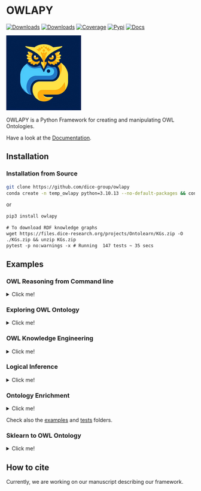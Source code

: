 # OWLAPY
[![Downloads](https://static.pepy.tech/badge/owlapy)](https://pepy.tech/project/owlapy)
[![Downloads](https://img.shields.io/pypi/dm/owlapy)](https://pypi.org/project/owlapy/)
[![Coverage](https://img.shields.io/badge/coverage-78%25-green)](https://dice-group.github.io/owlapy/usage/further_resources.html#coverage-report)
[![Pypi](https://img.shields.io/badge/pypi-1.5.0-blue)](https://pypi.org/project/owlapy/1.5.0/)
[![Docs](https://img.shields.io/badge/documentation-1.5.0-yellow)](https://dice-group.github.io/owlapy/usage/main.html)

![OWLAPY](docs/_static/images/owlapy_logo.png)

OWLAPY is a Python Framework for creating and manipulating OWL Ontologies.

Have a look at the [Documentation](https://dice-group.github.io/owlapy/).

## Installation

### Installation from Source
``` bash
git clone https://github.com/dice-group/owlapy
conda create -n temp_owlapy python=3.10.13 --no-default-packages && conda activate temp_owlapy && pip3 install -e .
```
or
```bash
pip3 install owlapy
```
```shell
# To download RDF knowledge graphs
wget https://files.dice-research.org/projects/Ontolearn/KGs.zip -O ./KGs.zip && unzip KGs.zip
pytest -p no:warnings -x # Running  147 tests ~ 35 secs
```

## Examples

### OWL Reasoning from Command line

<details><summary> Click me! </summary>

```shell
owlapy --path_ontology "KGs/Family/family-benchmark_rich_background.owl" --inference_types "all" --out_ontology "enriched_family.owl"
```

```--inference_types``` can be specified by selecting one from 

``` 
["InferredClassAssertionAxiomGenerator",
"InferredSubClassAxiomGenerator",
"InferredDisjointClassesAxiomGenerator",
"InferredEquivalentClassAxiomGenerator",
"InferredEquivalentDataPropertiesAxiomGenerator",
"InferredEquivalentObjectPropertyAxiomGenerator",
"InferredInverseObjectPropertiesAxiomGenerator",
"InferredSubDataPropertyAxiomGenerator",
"InferredSubObjectPropertyAxiomGenerator",
"InferredDataPropertyCharacteristicAxiomGenerator",
"InferredObjectPropertyCharacteristicAxiomGenerator"]
```

</details>

### Exploring OWL Ontology

<details><summary> Click me! </summary>

```python
from owlapy.owl_ontology import SyncOntology

ontology_path = "KGs/Family/father.owl"
onto = SyncOntology(ontology_path)

print({owl_class.reminder for owl_class in onto.classes_in_signature()}) 
# {'Thing', 'female', 'male', 'person'}

print({individual.reminder for individual in onto.individuals_in_signature()}) 
# {'michelle', 'stefan', 'martin', 'anna', 'heinz', 'markus'}

print({object_property.reminder for object_property in onto.object_properties_in_signature()})
# {'hasChild'}

for owl_subclass_of_axiom in onto.get_tbox_axioms():
    print(owl_subclass_of_axiom)

# OWLEquivalentClassesAxiom([OWLClass(IRI('http://example.com/father#', 'male')), OWLObjectComplementOf(OWLClass(IRI('http://example.com/father#', 'female')))],[])
# OWLSubClassOfAxiom(sub_class=OWLClass(IRI('http://example.com/father#', 'female')),super_class=OWLClass(IRI('http://example.com/father#', 'person')),annotations=[])
# OWLSubClassOfAxiom(sub_class=OWLClass(IRI('http://example.com/father#', 'male')),super_class=OWLClass(IRI('http://example.com/father#', 'person')),annotations=[])
# OWLSubClassOfAxiom(sub_class=OWLClass(IRI('http://example.com/father#', 'person')),super_class=OWLClass(IRI('http://www.w3.org/2002/07/owl#', 'Thing')),annotations=[])
# OWLObjectPropertyRangeAxiom(OWLObjectProperty(IRI('http://example.com/father#', 'hasChild')),OWLClass(IRI('http://example.com/father#', 'person')),[])
# OWLObjectPropertyDomainAxiom(OWLObjectProperty(IRI('http://example.com/father#', 'hasChild')),OWLClass(IRI('http://example.com/father#', 'person')),[])


for axiom in onto.get_abox_axioms():
    print(axiom)
    
# OWLClassAssertionAxiom(individual=OWLNamedIndividual(IRI('http://example.com/father#', 'anna')),class_expression=OWLClass(IRI('http://example.com/father#', 'female')),annotations=[])
# OWLClassAssertionAxiom(individual=OWLNamedIndividual(IRI('http://example.com/father#', 'michelle')),class_expression=OWLClass(IRI('http://example.com/father#', 'female')),annotations=[])
# OWLClassAssertionAxiom(individual=OWLNamedIndividual(IRI('http://example.com/father#', 'martin')),class_expression=OWLClass(IRI('http://example.com/father#', 'male')),annotations=[])
# OWLClassAssertionAxiom(individual=OWLNamedIndividual(IRI('http://example.com/father#', 'markus')),class_expression=OWLClass(IRI('http://example.com/father#', 'male')),annotations=[])
# OWLClassAssertionAxiom(individual=OWLNamedIndividual(IRI('http://example.com/father#', 'heinz')),class_expression=OWLClass(IRI('http://example.com/father#', 'male')),annotations=[])
# OWLClassAssertionAxiom(individual=OWLNamedIndividual(IRI('http://example.com/father#', 'stefan')),class_expression=OWLClass(IRI('http://example.com/father#', 'male')),annotations=[])
# OWLObjectPropertyAssertionAxiom(subject=OWLNamedIndividual(IRI('http://example.com/father#', 'markus')),property_=OWLObjectProperty(IRI('http://example.com/father#', 'hasChild')),object_=OWLNamedIndividual(IRI('http://example.com/father#', 'anna')),annotations=[])
# OWLObjectPropertyAssertionAxiom(subject=OWLNamedIndividual(IRI('http://example.com/father#', 'martin')),property_=OWLObjectProperty(IRI('http://example.com/father#', 'hasChild')),object_=OWLNamedIndividual(IRI('http://example.com/father#', 'heinz')),annotations=[])
# OWLObjectPropertyAssertionAxiom(subject=OWLNamedIndividual(IRI('http://example.com/father#', 'stefan')),property_=OWLObjectProperty(IRI('http://example.com/father#', 'hasChild')),object_=OWLNamedIndividual(IRI('http://example.com/father#', 'markus')),annotations=[])
# OWLObjectPropertyAssertionAxiom(subject=OWLNamedIndividual(IRI('http://example.com/father#', 'anna')),property_=OWLObjectProperty(IRI('http://example.com/father#', 'hasChild')),object_=OWLNamedIndividual(IRI('http://example.com/father#', 'heinz')),annotations=[])

```

</details>

### OWL Knowledge Engineering

<details><summary> Click me! </summary>

```python
from owlapy.class_expression import OWLClass, OWLObjectIntersectionOf, OWLObjectSomeValuesFrom
from owlapy.owl_property import OWLObjectProperty
from owlapy import owl_expression_to_sparql, owl_expression_to_dl
from owlapy.owl_axiom import OWLDeclarationAxiom, OWLClassAssertionAxiom
from owlapy.owl_individual import OWLNamedIndividual
from owlapy.util_owl_static_funcs import create_ontology
# Using owl classes to create a complex class expression
male = OWLClass("http://example.com/society#male")
hasChild = OWLObjectProperty("http://example.com/society#hasChild")
hasChild_male = OWLObjectSomeValuesFrom(hasChild, male)
teacher = OWLClass("http://example.com/society#teacher")
teacher_that_hasChild_male = OWLObjectIntersectionOf([hasChild_male, teacher])

# You can render and print owl class expressions in Description Logics syntax or convert it to SPARQL for example.
print(owl_expression_to_dl(teacher_that_hasChild_male)) # (∃ hasChild.male) ⊓ teacher
print(owl_expression_to_sparql(teacher_that_hasChild_male)) #  SELECT DISTINCT ?x WHERE {  ?x <http://example.com/society#hasChild> ?s_1 . ?s_1 a <http://example.com/society#male> . ?x a <http://example.com/society#teacher> .  } }

# Create an ontology
ontology = create_ontology("file:/example_ontology.owl",with_owlapi=False)
john = OWLNamedIndividual("http://example.com/society#john")
male_declaration_axiom = OWLDeclarationAxiom(male)
hasChild_declaration_axiom = OWLDeclarationAxiom(hasChild)
john_declaration_axiom = OWLDeclarationAxiom(john)
john_a_male_assertion_axiom = OWLClassAssertionAxiom(john, male)
ontology.add_axiom([male_declaration_axiom, hasChild_declaration_axiom, john_declaration_axiom, john_a_male_assertion_axiom])
ontology.save(inplace=True)
```

Every OWL object that can be used to classify individuals, is considered a class expression and 
inherits from [OWLClassExpression](https://dice-group.github.io/owlapy/autoapi/owlapy/class_expression/class_expression/index.html#owlapy.class_expression.class_expression.OWLClassExpression) 
class. In the above examples we have introduced 3 types of class expressions: 
- [OWLClass](https://dice-group.github.io/owlapy/autoapi/owlapy/class_expression/owl_class/index.html#owlapy.class_expression.owl_class.OWLClass), 
- [OWLObjectSomeValuesFrom](https://dice-group.github.io/owlapy/autoapi/owlapy/class_expression/restriction/index.html#owlapy.class_expression.restriction.OWLObjectSomeValuesFrom)
- [OWLObjectIntersectionOf](https://dice-group.github.io/owlapy/autoapi/owlapy/class_expression/nary_boolean_expression/index.html#owlapy.class_expression.nary_boolean_expression.OWLObjectIntersectionOf).

Like we showed in this example, you can create all kinds of class expressions using the 
OWL objects in [owlapy api](https://dice-group.github.io/owlapy/autoapi/owlapy/index.html).

</details>

### Logical Inference

<details><summary> Click me! </summary>

```python
from owlapy.owl_reasoner import SyncReasoner
from owlapy.static_funcs import stopJVM
from owlapy.owl_ontology import Ontology

ontology_path = "KGs/Family/family-benchmark_rich_background.owl"
# Available OWL Reasoners: 'HermiT', 'Pellet', 'JFact', 'Openllet'
sync_reasoner = SyncReasoner(ontology = ontology_path, reasoner="Pellet")
onto = Ontology(ontology_path)
# Iterate over defined owl Classes in the signature
for i in onto.classes_in_signature():
    # Performing type inference with Pellet
    instances=sync_reasoner.instances(i,direct=False)
    print(f"Class:{i}\t Num instances:{len(instances)}")
stopJVM()
```

</details>

### Ontology Enrichment

<details><summary> Click me! </summary>

An Ontology can be enriched by inferring many different axioms.
```python
from owlapy.owl_reasoner import SyncReasoner
from owlapy.static_funcs import stopJVM

sync_reasoner = SyncReasoner(ontology="KGs/Family/family-benchmark_rich_background.owl", reasoner="Pellet")
# Infer missing class assertions
sync_reasoner.infer_axioms_and_save(output_path="KGs/Family/inferred_family-benchmark_rich_background.ttl",
                       output_format="ttl",
                       inference_types=[
                           "InferredClassAssertionAxiomGenerator",
                           "InferredEquivalentClassAxiomGenerator",
                           "InferredDisjointClassesAxiomGenerator",
                                        "InferredSubClassAxiomGenerator",
                                        "InferredInverseObjectPropertiesAxiomGenerator",
                                        "InferredEquivalentClassAxiomGenerator"])
stopJVM()
```

</details>


Check also the [examples](https://github.com/dice-group/owlapy/tree/develop/examples) and [tests](https://github.com/dice-group/owlapy/tree/develop/tests) folders.

### Sklearn to OWL Ontology

<details><summary> Click me! </summary>

```python
from owlapy.owl_ontology import SyncOntology
from owlapy.util_owl_static_funcs import csv_to_rdf_kg
import pandas as pd
from sklearn.datasets import load_iris
data = load_iris()
df = pd.DataFrame(data.data, columns=data.feature_names)
df.to_csv("iris_dataset.csv", index=False)
path_kg = "iris_kg.owl"
# Construct an RDF Knowledge Graph from a CSV file
csv_to_rdf_kg(path_csv="iris_dataset.csv", path_kg=path_kg, namespace="http://owlapy.com/iris")
onto = SyncOntology(path_kg)
assert len(onto.get_abox_axioms()) == 750

```

</details>


## How to cite
Currently, we are working on our manuscript describing our framework.
